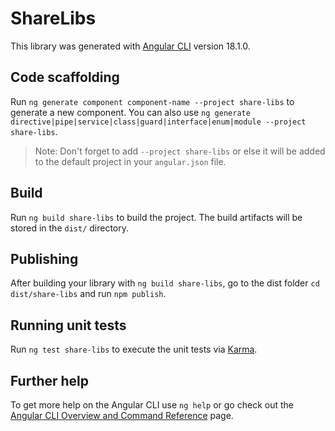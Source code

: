 # ShareLibs

This library was generated with [Angular CLI](https://github.com/angular/angular-cli) version 18.1.0.

## Code scaffolding

Run `ng generate component component-name --project share-libs` to generate a new component. You can also use `ng generate directive|pipe|service|class|guard|interface|enum|module --project share-libs`.
> Note: Don't forget to add `--project share-libs` or else it will be added to the default project in your `angular.json` file. 

## Build

Run `ng build share-libs` to build the project. The build artifacts will be stored in the `dist/` directory.

## Publishing

After building your library with `ng build share-libs`, go to the dist folder `cd dist/share-libs` and run `npm publish`.

## Running unit tests

Run `ng test share-libs` to execute the unit tests via [Karma](https://karma-runner.github.io).

## Further help

To get more help on the Angular CLI use `ng help` or go check out the [Angular CLI Overview and Command Reference](https://angular.dev/tools/cli) page.

